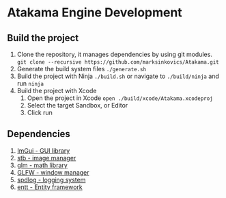 # Atakama Engine Development

## Build the project

1. Clone the repository, it manages dependencies by using git modules.
   `git clone --recursive https://github.com/marksinkovics/Atakama.git`
2. Generate the build system files
   `./generate.sh`
3. Build the project with Ninja
   `./build.sh` or navigate to `./build/ninja` and run `ninja`
4. Build the project with Xcode
   1. Open the project in Xcode
     `open ./build/xcode/Atakama.xcodeproj`
   2. Select the target Sandbox, or Editor
   3. Click run

## Dependencies

1. [ImGui - GUI library](https://github.com/ocornut/imgui)
2. [stb - image manager](https://github.com/nothings/stb.git)
3. [glm - math library](https://github.com/g-truc/glm.git)
4. [GLFW - window manager](https://github.com/glfw/glfw.git)
5. [spdlog - logging system](https://github.com/gabime/spdlog.git)
6. [entt - Entity framework](https://github.com/skypjack/entt.git)